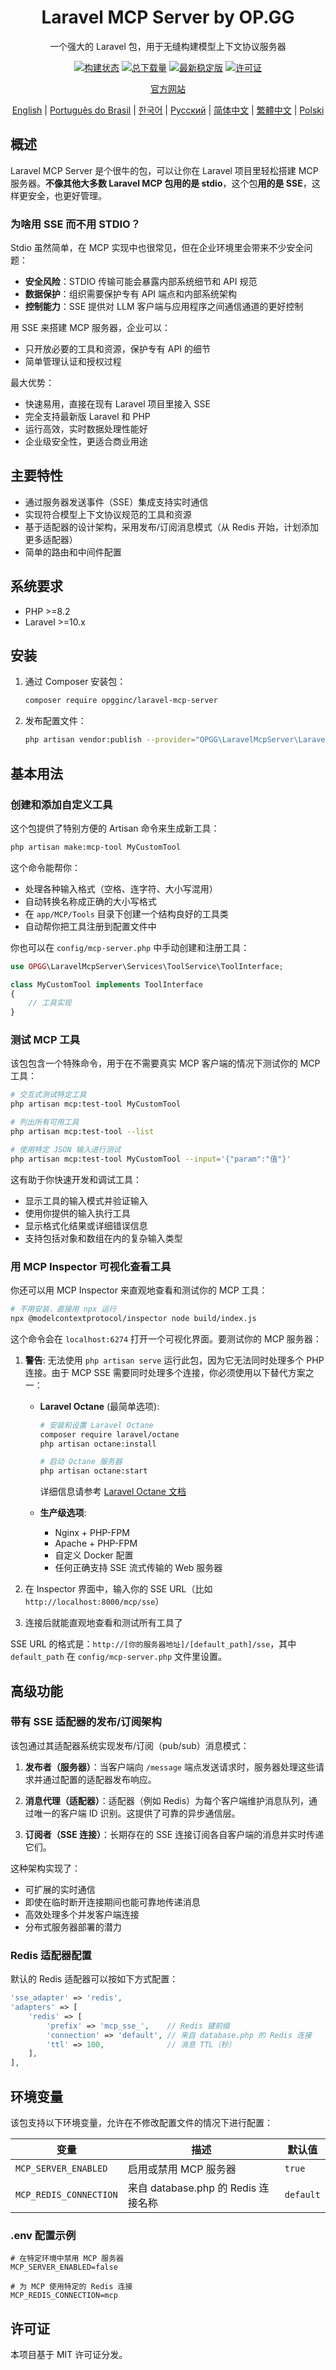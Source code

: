 <h1 align="center">Laravel MCP Server by OP.GG</h1>

<p align="center">
  一个强大的 Laravel 包，用于无缝构建模型上下文协议服务器
</p>

<p align="center">
<a href="https://github.com/opgginc/laravel-mcp-server/actions"><img src="https://github.com/opgginc/laravel-mcp-server/actions/workflows/tests.yml/badge.svg" alt="构建状态"></a>
<a href="https://packagist.org/packages/opgginc/laravel-mcp-server"><img src="https://img.shields.io/packagist/dt/opgginc/laravel-mcp-server" alt="总下载量"></a>
<a href="https://packagist.org/packages/opgginc/laravel-mcp-server"><img src="https://img.shields.io/packagist/v/opgginc/laravel-mcp-server" alt="最新稳定版"></a>
<a href="https://packagist.org/packages/opgginc/laravel-mcp-server"><img src="https://img.shields.io/packagist/l/opgginc/laravel-mcp-server" alt="许可证"></a>
</p>

<p align="center">
<a href="https://op.gg/open-source/laravel-mcp-server">官方网站</a>
</p>

<p align="center">
  <a href="README.md">English</a> |
  <a href="README.pt-BR.md">Português do Brasil</a> |
  <a href="README.ko.md">한국어</a> |
  <a href="README.ru.md">Русский</a> |
  <a href="README.zh-CN.md">简体中文</a> |
  <a href="README.zh-TW.md">繁體中文</a> |
  <a href="README.pl.md">Polski</a>
</p>

## 概述

Laravel MCP Server 是个很牛的包，可以让你在 Laravel 项目里轻松搭建 MCP 服务器。**不像其他大多数 Laravel MCP 包用的是 stdio**，这个包**用的是 SSE**，这样更安全，也更好管理。

### 为啥用 SSE 而不用 STDIO？

Stdio 虽然简单，在 MCP 实现中也很常见，但在企业环境里会带来不少安全问题：

- **安全风险**：STDIO 传输可能会暴露内部系统细节和 API 规范
- **数据保护**：组织需要保护专有 API 端点和内部系统架构
- **控制能力**：SSE 提供对 LLM 客户端与应用程序之间通信通道的更好控制

用 SSE 来搭建 MCP 服务器，企业可以：

- 只开放必要的工具和资源，保护专有 API 的细节
- 简单管理认证和授权过程

最大优势：

- 快速易用，直接在现有 Laravel 项目里接入 SSE
- 完全支持最新版 Laravel 和 PHP
- 运行高效，实时数据处理性能好
- 企业级安全性，更适合商业用途

## 主要特性

- 通过服务器发送事件（SSE）集成支持实时通信
- 实现符合模型上下文协议规范的工具和资源
- 基于适配器的设计架构，采用发布/订阅消息模式（从 Redis 开始，计划添加更多适配器）
- 简单的路由和中间件配置

## 系统要求

- PHP >=8.2
- Laravel >=10.x

## 安装

1. 通过 Composer 安装包：

   ```bash
   composer require opgginc/laravel-mcp-server
   ```

2. 发布配置文件：
   ```bash
   php artisan vendor:publish --provider="OPGG\LaravelMcpServer\LaravelMcpServerServiceProvider"
   ```

## 基本用法

### 创建和添加自定义工具

这个包提供了特别方便的 Artisan 命令来生成新工具：

```bash
php artisan make:mcp-tool MyCustomTool
```

这个命令能帮你：

- 处理各种输入格式（空格、连字符、大小写混用）
- 自动转换名称成正确的大小写格式
- 在 `app/MCP/Tools` 目录下创建一个结构良好的工具类
- 自动帮你把工具注册到配置文件中

你也可以在 `config/mcp-server.php` 中手动创建和注册工具：

```php
use OPGG\LaravelMcpServer\Services\ToolService\ToolInterface;

class MyCustomTool implements ToolInterface
{
    // 工具实现
}
```

### 测试 MCP 工具

该包包含一个特殊命令，用于在不需要真实 MCP 客户端的情况下测试你的 MCP 工具：

```bash
# 交互式测试特定工具
php artisan mcp:test-tool MyCustomTool

# 列出所有可用工具
php artisan mcp:test-tool --list

# 使用特定 JSON 输入进行测试
php artisan mcp:test-tool MyCustomTool --input='{"param":"值"}'
```

这有助于你快速开发和调试工具：

- 显示工具的输入模式并验证输入
- 使用你提供的输入执行工具
- 显示格式化结果或详细错误信息
- 支持包括对象和数组在内的复杂输入类型

### 用 MCP Inspector 可视化查看工具

你还可以用 MCP Inspector 来直观地查看和测试你的 MCP 工具：

```bash
# 不用安装，直接用 npx 运行
npx @modelcontextprotocol/inspector node build/index.js
```

这个命令会在 `localhost:6274` 打开一个可视化界面。要测试你的 MCP 服务器：

1. **警告**: 无法使用 `php artisan serve` 运行此包，因为它无法同时处理多个 PHP 连接。由于 MCP SSE 需要同时处理多个连接，你必须使用以下替代方案之一：

   * **Laravel Octane** (最简单选项):
     ```bash
     # 安装和设置 Laravel Octane
     composer require laravel/octane
     php artisan octane:install
     
     # 启动 Octane 服务器
     php artisan octane:start
     ```
     详细信息请参考 [Laravel Octane 文档](https://laravel.com/docs/12.x/octane)
     
   * **生产级选项**:
     - Nginx + PHP-FPM
     - Apache + PHP-FPM
     - 自定义 Docker 配置
     - 任何正确支持 SSE 流式传输的 Web 服务器

2. 在 Inspector 界面中，输入你的 SSE URL（比如 `http://localhost:8000/mcp/sse`）
3. 连接后就能直观地查看和测试所有工具了

SSE URL 的格式是：`http://[你的服务器地址]/[default_path]/sse`，其中 `default_path` 在 `config/mcp-server.php` 文件里设置。

## 高级功能

### 带有 SSE 适配器的发布/订阅架构

该包通过其适配器系统实现发布/订阅（pub/sub）消息模式：

1. **发布者（服务器）**：当客户端向 `/message` 端点发送请求时，服务器处理这些请求并通过配置的适配器发布响应。

2. **消息代理（适配器）**：适配器（例如 Redis）为每个客户端维护消息队列，通过唯一的客户端 ID 识别。这提供了可靠的异步通信层。

3. **订阅者（SSE 连接）**：长期存在的 SSE 连接订阅各自客户端的消息并实时传递它们。

这种架构实现了：

- 可扩展的实时通信
- 即使在临时断开连接期间也能可靠地传递消息
- 高效处理多个并发客户端连接
- 分布式服务器部署的潜力

### Redis 适配器配置

默认的 Redis 适配器可以按如下方式配置：

```php
'sse_adapter' => 'redis',
'adapters' => [
    'redis' => [
        'prefix' => 'mcp_sse_',    // Redis 键前缀
        'connection' => 'default', // 来自 database.php 的 Redis 连接
        'ttl' => 100,              // 消息 TTL（秒）
    ],
],
```

## 环境变量

该包支持以下环境变量，允许在不修改配置文件的情况下进行配置：

| 变量 | 描述 | 默认值 |
|----------|-------------|--------|
| `MCP_SERVER_ENABLED` | 启用或禁用 MCP 服务器 | `true` |
| `MCP_REDIS_CONNECTION` | 来自 database.php 的 Redis 连接名称 | `default` |

### .env 配置示例

```
# 在特定环境中禁用 MCP 服务器
MCP_SERVER_ENABLED=false

# 为 MCP 使用特定的 Redis 连接
MCP_REDIS_CONNECTION=mcp
```

## 许可证

本项目基于 MIT 许可证分发。
